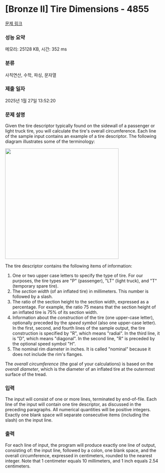 # [Bronze II] Tire Dimensions - 4855 

[문제 링크](https://www.acmicpc.net/problem/4855) 

### 성능 요약

메모리: 25128 KB, 시간: 352 ms

### 분류

사칙연산, 수학, 파싱, 문자열

### 제출 일자

2025년 1월 27일 13:52:20

### 문제 설명

<p>Given the tire descriptor typically found on the sidewall of a passenger or light truck tire, you will calculate the tire's overall circumference. Each line of the sample input contains an example of a tire descriptor. The following diagram illustrates some of the terminology:</p>

<p><img alt="" src="https://onlinejudgeimages.s3-ap-northeast-1.amazonaws.com/problem/4855/definitions.gif" style="height:358px; width:367px"></p>

<p>The tire descriptor contains the following items of information:</p>

<ol>
	<li>One or two upper case letters to specify the type of tire. For our purposes, the tire types are "P" (passenger), "LT" (light truck), and "T" (temporary spare tire).</li>
	<li>The <em>section width</em> (of an inflated tire) in millimeters. This number is followed by a slash.</li>
	<li>The ratio of the section height to the section width, expressed as a percentage. For example, the ratio 75 means that the section height of an inflated tire is 75% of its section width.</li>
	<li>Information about the <em>construction</em> of the tire (one upper-case letter), optionally preceded by the <em>speed symbol</em> (also one upper-case letter). In the first, second, and fourth lines of the sample output, the tire construction is specified by "R", which means "radial". In the third line, it is "D", which means "diagonal". In the second line, "R" is preceded by the optional speed symbol "H".</li>
	<li>The nominal rim diameter in inches. It is called "nominal" because it does not include the rim's flanges.</li>
</ol>

<p>The <em>overall circumference</em> (the goal of your calculations) is based on the <em>overall diameter</em>, which is the diameter of an inflated tire at the outermost surface of the tread.</p>

### 입력 

 <p>The input will consist of one or more lines, terminated by end-of-file. Each line of the input will contain one tire descriptor, as discussed in the preceding paragraphs. All numerical quantities will be positive integers. Exactly one blank space will separate consecutive items (including the slash) on the input line.</p>

### 출력 

 <p>For each line of input, the program will produce exactly one line of output, consisting of: the input line, followed by a colon, one blank space, and the overall circumference, expressed in centimeters, rounded to the nearest integer. Note that 1 centimeter equals 10 millimeters, and 1 inch equals 2.54 centimeters.</p>

